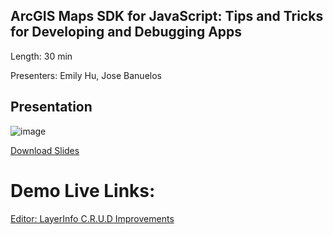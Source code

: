 ## ArcGIS Maps SDK for JavaScript: Tips and Tricks for Developing and Debugging Apps

Length: 30 min

Presenters: Emily Hu, Jose Banuelos

## Presentation
![image](https://user-images.githubusercontent.com/36280386/157293950-c63a4d21-95c2-44a1-a710-bd0f1d47a918.png)

[Download Slides](https://github.com/banuelosj/DevSummit-presentation/blob/main/2022/web-editing-2d/slides/ds2022-arcgis-api-for-javascript-web-editing-2d.pptx?raw=true)

# Demo Live Links:

[Editor: LayerInfo C.R.U.D Improvements](https://banuelosj.github.io/DevSummit-presentation/2023/web-editing/demos/editor-layerinfo-demo)

